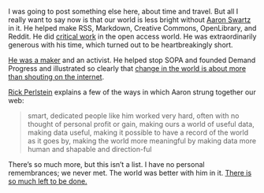 

I was going to post something else here, about time and travel. But all I really want to say now is that our
world is less bright without [Aaron Swartz](http://boingboing.net/2013/01/12/rip-aaron-swartz.html) in it. He
helped make RSS, Markdown, Creative Commons, OpenLibrary, and Reddit. He did [critical
work](http://blog.okfn.org/2013/01/14/goodbye-aaron-swartz-and-long-live-your-legacy/) in the open access
world. He was extraordinarily generous with his time, which turned out to be heartbreakingly short. 

[He was a maker](http://www.hyperorg.com/blogger/2013/01/13/aaron-swartz-was-not-a-hacker-he-was-a-builder/)
and an activist. He helped stop SOPA and founded Demand Progress and illustrated so clearly that [change in
the world is about more than shouting on the
internet](http://dwillis.net/post/40483840271/on-aaron-swartz).

[Rick Perlstein](http://www.thenation.com/blog/172187/aaron-swartz#) explains a few of the ways in which Aaron
strung together our web:

> smart, dedicated people like him worked very hard, often
> with no thought of personal profit or gain, making ours a world of useful data, making data useful, making it
> possible to have a record of the world as it goes by, making the world more meaningful by making data more
> human and shapable and direction-ful 

There’s so much more, but this isn’t a list. I have no personal remembrances; we never met. The world was
better with him in it. [There is so much left to be
done.](http://blogs.hbr.org/cs/2013/01/aaron_swartzs_crime_and_the_bu.html)
